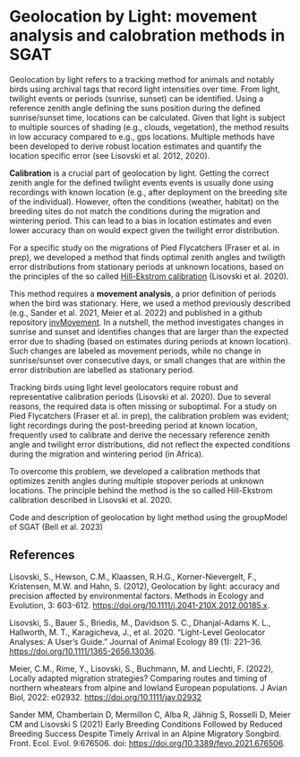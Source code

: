 # Geolocation by Light: movement analysis and calobration methods in SGAT

Geolocation by light refers to a tracking method for animals and notably birds using archival tags that record light intensities over time. From light, twilight events or periods (sunrise, sunset) can be identified. Using a reference zenith angle defining the suns position during the defined sunrise/sunset time, locations can be calculated. Given that light is subject to multiple sources of shading (e.g., clouds, vegetation), the method results in low accuracy compared to e.g., gps locations. Multiple methods have been developed to derive robust location estimates and quantify the location specific error (see Lisovski et al. 2012, 2020). 

**Calibration** is a crucial part of geolocation by light. Getting the correct zenith angle for the defined twilight events events is usually done using recordings with known location (e.g., after deployment on the breeding site of the individual). However, often the conditions (weather, habitat) on the breeding sites do not match the conditions during the migration and wintering period. This can lead to a bias in location estimates and even lower accuracy than on would expect given the twilight error distribution.

For a specific study on the migrations of Pied Flycatchers (Fraser et al. in prep), we developed a method that finds optimal zenith angles and twiligth error distributions from  stationary periods at unknown locations, based on the principles of the so called [Hill-Ekstrom calibration](https://geolocationmanual.vogelwarte.ch/GeoLight.html#hill-ekstrom-calibration) (Lisovski et al. 2020).

This method requires a **movement analysis**, a prior definition of periods when the bird was stationary. Here, we used a method previously described (e.g., Sander et al. 2021, Meier et al. 2022) and published in a github repository [invMovement](https://github.com/slisovski/invMovement). In a nutshell, the method investigates changes in sunrise and sunset and identifies changes that are larger than the expected error due to shading (based on estimates during periods at known location). Such changes are labeled as movement periods, while no change in sunrise/sunset over consecutive days, or small changes that are within the error distribution are labelled as stationary period.





Tracking birds using light level geolocators require robust and representative calibration periods (Lisovski et al. 2020). Due to several reasons, the required data is often missing or suboptimal. For a study on Pied Flycatchers (Fraser et al. in prep), the calibration problem was evident; light recordings during the post-breeding period at known location, frequently used to calibrate and derive the necessary reference zenith angle and twilight error distributions, did not reflect the expected conditions during the migration and wintering period (in Africa).

To overcome this problem, we developed a calibration methods that optimizes zenith angles during multiple stopover periods at unknown locations. The principle behind the method is the so called Hill-Ekstrom calibration described in Lisovski et al. 2020.


Code and description of geolocation by light method using the groupModel of SGAT (Bell et al. 2023)







## References

Lisovski, S., Hewson, C.M., Klaassen, R.H.G., Korner-Nievergelt, F., Kristensen, M.W. and Hahn, S. (2012), Geolocation by light: accuracy and precision affected by environmental factors. Methods in Ecology and Evolution, 3: 603-612. https://doi.org/10.1111/j.2041-210X.2012.00185.x.

Lisovski, S., Bauer S., Briedis, M., Davidson S. C., Dhanjal-Adams K. L., Hallworth, M. T., Karagicheva, J., et al. 2020. “Light-Level Geolocator Analyses: A User’s Guide.” Journal of Animal Ecology 89 (1): 221–36. https://doi.org/10.1111/1365-2656.13036.

Meier, C.M., Rime, Y., Lisovski, S., Buchmann, M. and Liechti, F. (2022), Locally adapted migration strategies? Comparing routes and timing of northern wheatears from alpine and lowland European populations. J Avian Biol, 2022: e02932. https://doi.org/10.1111/jav.02932

Sander MM, Chamberlain D, Mermillon C, Alba R, Jähnig S, Rosselli D, Meier CM and Lisovski S (2021) Early Breeding Conditions Followed by Reduced Breeding Success Despite Timely Arrival in an Alpine Migratory Songbird. Front. Ecol. Evol. 9:676506. doi: https://doi.org/10.3389/fevo.2021.676506.

